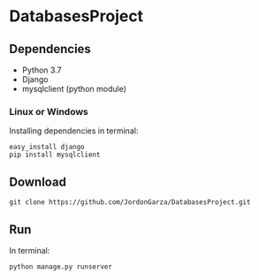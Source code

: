 # DatabasesProject


## Dependencies
* Python 3.7
* Django
* mysqlclient (python module)

### Linux or Windows
Installing dependencies in terminal:
```
easy_install django
pip install mysqlclient
```

## Download

```
git clone https://github.com/JordonGarza/DatabasesProject.git
```

## Run
In terminal:
```
python manage.py runserver
```

